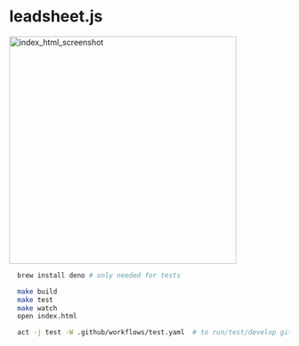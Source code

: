 # leadsheet.js

<img width="408" alt="index_html_screenshot" src="https://github.com/pje/leadsheet.js/assets/319655/3fd8b4c6-5971-49a5-9f62-e00b275f4163">

```bash
  brew install deno # only needed for tests

  make build
  make test
  make watch
  open index.html

  act -j test -W .github/workflows/test.yaml  # to run/test/develop github actions locally
```
